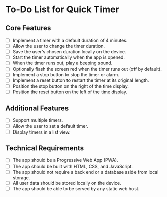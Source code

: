 # To-Do List for Quick Timer

## Core Features

- [ ] Implement a timer with a default duration of 4 minutes.
- [ ] Allow the user to change the timer duration.
- [ ] Save the user's chosen duration locally on the device.
- [ ] Start the timer automatically when the app is opened.
- [ ] When the timer runs out, play a beeping sound.
- [ ] Optionally flash the screen red when the timer runs out (off by default).
- [ ] Implement a stop button to stop the timer or alarm.
- [ ] Implement a reset button to restart the timer at its original length.
- [ ] Position the stop button on the right of the time display.
- [ ] Position the reset button on the left of the time display.

## Additional Features

- [ ] Support multiple timers.
- [ ] Allow the user to set a default timer.
- [ ] Display timers in a list view.

## Technical Requirements

- [ ] The app should be a Progressive Web App (PWA).
- [ ] The app should be built with HTML, CSS, and JavaScript.
- [ ] The app should not require a back end or a database aside from local storage.
- [ ] All user data should be stored locally on the device.
- [ ] The app should be able to be served by any static web host.
